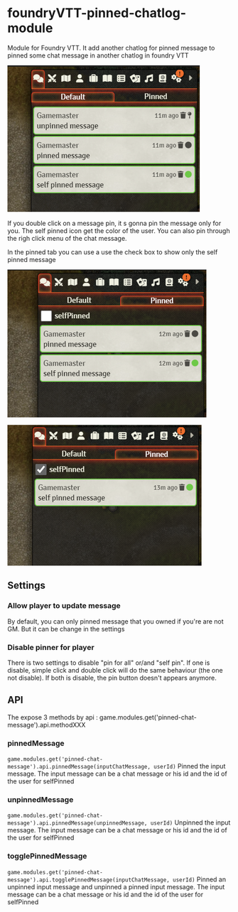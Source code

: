 # foundryVTT-pinned-chatlog-module
Module for Foundry VTT. It add another chatlog for pinned message to pinned some chat message in another chatlog in foundry VTT

![image](doc/Default-tab.png)

If you double click on a message pin, it s gonna pin the message only for you. The self pinned icon get the color of the user.
You can also pin through the righ click menu of the chat message.

In the pinned tab you can use a use the check box to show only the self pinned message

![image](doc/Pinned-tab.png)

![image](doc/Pinned-tab-check.png)

## Settings

### Allow player to update message
By default, you can only pinned message that you owned if you're are not GM. But it can be change in the settings

### Disable pinner for player
There is two settings to disable "pin for all" or/and "self pin". 
If one is disable, simple click and double click will do the same behaviour (the one not disable).
If both is disable, the pin button doesn't appears anymore.

## API
The expose 3 methods by api : game.modules.get('pinned-chat-message').api.methodXXX

### pinnedMessage
```game.modules.get('pinned-chat-message').api.pinnedMessage(inputChatMessage, userId)```
Pinned the input message.
The input message can be a chat message or his id and the id of the user for selfPinned

### unpinnedMessage
```game.modules.get('pinned-chat-message').api.pinnedMessage(unpinnedMessage, userId)```
Unpinned the input message.
The input message can be a chat message or his id and the id of the user for selfPinned

### togglePinnedMessage
```game.modules.get('pinned-chat-message').api.togglePinnedMessage(inputChatMessage, userId)```
Pinned an unpinned input message and unpinned a pinned input message.
The input message can be a chat message or his id and the id of the user for selfPinned
